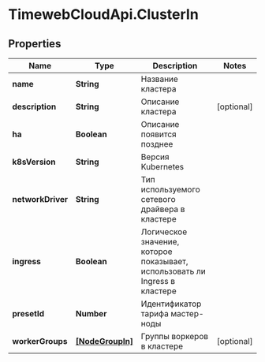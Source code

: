 # TimewebCloudApi.ClusterIn

## Properties

Name | Type | Description | Notes
------------ | ------------- | ------------- | -------------
**name** | **String** | Название кластера | 
**description** | **String** | Описание кластера | [optional] 
**ha** | **Boolean** | Описание появится позднее | 
**k8sVersion** | **String** | Версия Kubernetes | 
**networkDriver** | **String** | Тип используемого сетевого драйвера в кластере | 
**ingress** | **Boolean** | Логическое значение, которое показывает, использовать ли Ingress в кластере | 
**presetId** | **Number** | Идентификатор тарифа мастер-ноды | 
**workerGroups** | [**[NodeGroupIn]**](NodeGroupIn.md) | Группы воркеров в кластере | [optional] 


